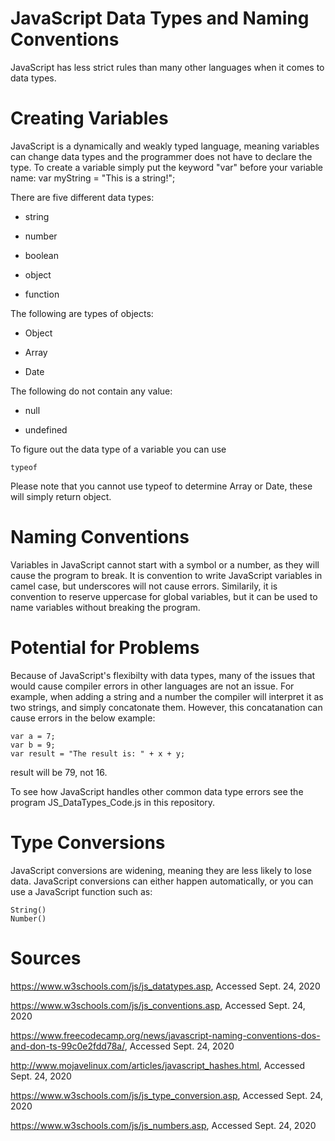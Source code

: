# JavaScript Data Types and Naming Conventions

JavaScript has less strict rules than many other languages when it comes to data types.

# Creating Variables

JavaScript is a dynamically and weakly typed language, meaning variables can change data types and the programmer does not have to declare the type. To create a variable simply put the keyword "var" before your variable name:
	var myString = "This is a string!";
	
There are five different data types:

* string
	
* number
	
* boolean
	
* object
	
* function
	
The following are types of objects:

* Object
	
* Array
	
* Date
	
The following do not contain any value:

* null
	
* undefined

To figure out the data type of a variable you can use

	typeof 
	
Please note that you cannot use typeof to determine Array or Date, these will simply return object.
# Naming Conventions

Variables in JavaScript cannot start with a symbol or a number, as they will cause the program to break. It is convention to write JavaScript variables in camel case, but underscores will not cause errors. Similarily, it is convention
to reserve uppercase for global variables, but it can be used to name variables without breaking the program.

# Potential for Problems

Because of JavaScript's flexibilty with data types, many of the issues that would cause compiler errors in other languages are not an issue. For example, when adding a string and a number the compiler will interpret it as two strings, and simply concatonate them.
However, this concatanation can cause errors in the below example:

	var a = 7;
	var b = 9;
	var result = "The result is: " + x + y;
	
result will be 79, not 16.

To see how JavaScript handles other common data type errors see the program JS_DataTypes_Code.js in this repository.

# Type Conversions

JavaScript conversions are widening, meaning they are less likely to lose data. JavaScript conversions can either happen automatically, or you can use a JavaScript function such as:

	String()
	Number()

# Sources

https://www.w3schools.com/js/js_datatypes.asp, Accessed Sept. 24, 2020

https://www.w3schools.com/js/js_conventions.asp, Accessed Sept. 24, 2020

https://www.freecodecamp.org/news/javascript-naming-conventions-dos-and-don-ts-99c0e2fdd78a/, Accessed Sept. 24, 2020

http://www.mojavelinux.com/articles/javascript_hashes.html,  Accessed Sept. 24, 2020

https://www.w3schools.com/js/js_type_conversion.asp,  Accessed Sept. 24, 2020

https://www.w3schools.com/js/js_numbers.asp,  Accessed Sept. 24, 2020
